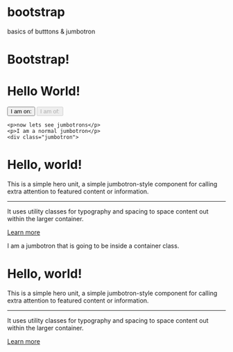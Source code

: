 # bootstrap
basics of butttons &amp; jumbotron
<!DOCTYPE html>
<html lang="en" dir="ltr">
  <head>
    <meta charset="utf-8">
    <title></title>
    <link rel="stylesheet" href="https://cdn.jsdelivr.net/npm/bootstrap@4.5.3/dist/css/bootstrap.min.css" integrity="sha384-TX8t27EcRE3e/ihU7zmQxVncDAy5uIKz4rEkgIXeMed4M0jlfIDPvg6uqKI2xXr2" crossorigin="anonymous">

  </head>
  <body>
    <h1>Bootstrap!</h1>
    <div class="container">
    <h1>Hello World!</h1> <!--notice how inside container class everything is contained & distant from left margin*/ -->
     <button  class="btn btn-success btn-lg" type="button" name="button">I am on:</button>
     <button  class="btn btn-success btn-lg" disabled="disabled" type="button" name="button">I am of:</button>
    </div>

    <p>now lets see jumbotrons</p>
    <p>I am a normal jumbotron</p>
    <div class="jumbotron">
  <h1 class="display-4">Hello, world!</h1>
  <p class="lead">This is a simple hero unit, a simple jumbotron-style component for calling extra attention to featured content or information.</p>
  <hr class="my-4">
  <p>It uses utility classes for typography and spacing to space content out within the larger container.</p>
  <a class="btn btn-primary btn-lg" href="#" role="button">Learn more</a>
</div>
 <p>I am a jumbotron that is going to be inside a container class.</p>
 <div class="container">
   <div class="jumbotron">
  <h1 class="display-4">Hello, world!</h1>
  <p class="lead">This is a simple hero unit, a simple jumbotron-style component for calling extra attention to featured content or information.</p>
  <hr class="my-4">
  <p>It uses utility classes for typography and spacing to space content out within the larger container.</p>
  <a class="btn btn-primary btn-lg" href="#" role="button">Learn more</a>
</div>
 </div>
  </body>
</html>
